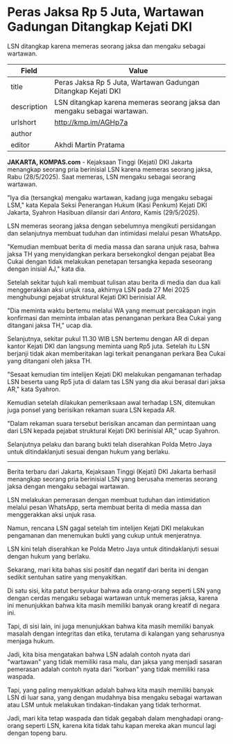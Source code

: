 # Peras Jaksa Rp 5 Juta, Wartawan Gadungan Ditangkap Kejati DKI

LSN ditangkap karena memeras seorang jaksa dan mengaku sebagai wartawan.

| Field       | Value                                                       |
|-------------|-------------------------------------------------------------|
| title       | Peras Jaksa Rp 5 Juta, Wartawan Gadungan Ditangkap Kejati DKI |
| description | LSN ditangkap karena memeras seorang jaksa dan mengaku sebagai wartawan. |
| urlshort    | http://kmp.im/AGHp7a |
| author      |  |
| editor      | Akhdi Martin Pratama |

**JAKARTA, KOMPAS.com** - Kejaksaan Tinggi (Kejati) DKI Jakarta menangkap seorang pria berinisial LSN karena memeras seorang jaksa, Rabu (28/5/2025). Saat memeras, LSN mengaku sebagai seorang wartawan.

\"Iya dia (tersangka) mengaku wartawan, kadang juga mengaku sebagai LSM,\" kata Kepala Seksi Penerangan Hukum (Kasi Penkum) Kejati DKI Jakarta, Syahron Hasibuan dilansir dari *Antara*, Kamis (29/5/2025).

LSN memeras seorang jaksa dengan sebelumnya mengikuti persidangan dan selanjutnya membuat tuduhan dan intimidasi melalui pesan WhatsApp.

\"Kemudian membuat berita di media massa dan sarana unjuk rasa, bahwa jaksa TH yang menyidangkan perkara bersekongkol dengan pejabat Bea Cukai dengan tidak melakukan penetapan tersangka kepada seseorang dengan inisial AJ,\" kata dia.

Setelah sekitar tujuh kali membuat tulisan atau berita di media dan dua kali menggerakkan aksi unjuk rasa, akhirnya LSN pada 27 Mei 2025 menghubungi pejabat struktural Kejati DKI berinisial AR.

\"Dia meminta waktu bertemu melalui WA yang memuat percakapan ingin konfirmasi dan meminta imbalan atas penanganan perkara Bea Cukai yang ditangani jaksa TH,\" ucap dia.

Selanjutnya, sekitar pukul 11.30 WIB LSN bertemu dengan AR di depan kantor Kejati DKI dan langsung meminta uang Rp5 juta. Setelah itu LSN berjanji tidak akan memberitakan lagi terkait penanganan perkara Bea Cukai yang ditangani oleh jaksa TH.

\"Sesaat kemudian tim intelijen Kejati DKI melakukan pengamanan terhadap LSN beserta uang Rp5 juta di dalam tas LSN yang dia akui berasal dari jaksa AR,\" kata Syahron.

Kemudian setelah dilakukan pemeriksaan awal terhadap LSN, ditemukan juga ponsel yang berisikan rekaman suara LSN kepada AR.

\"Dalam rekaman suara tersebut berisikan ancaman dan permintaan uang dari LSN kepada pejabat struktural Kejati DKI berinisial AR,\" ucap Syahron.

Selanjutnya pelaku dan barang bukti telah diserahkan Polda Metro Jaya untuk ditindaklanjuti sesuai dengan hukum yang berlaku.

---
Berita terbaru dari Jakarta, Kejaksaan Tinggi (Kejati) DKI Jakarta berhasil menangkap seorang pria berinisial LSN yang berusaha memeras seorang jaksa dengan mengaku sebagai wartawan.

 LSN melakukan pemerasan dengan membuat tuduhan dan intimidation melalui pesan WhatsApp, serta membuat berita di media massa dan menggerakkan aksi unjuk rasa.

 Namun, rencana LSN gagal setelah tim intelijen Kejati DKI melakukan pengamanan dan menemukan bukti yang cukup untuk menjeratnya.

 LSN kini telah diserahkan ke Polda Metro Jaya untuk ditindaklanjuti sesuai dengan hukum yang berlaku.



Sekarang, mari kita bahas sisi positif dan negatif dari berita ini dengan sedikit sentuhan satire yang menyakitkan.

 Di satu sisi, kita patut bersyukur bahwa ada orang-orang seperti LSN yang dengan cerdas mengaku sebagai wartawan untuk memeras jaksa, karena ini menunjukkan bahwa kita masih memiliki banyak orang kreatif di negara ini.

 Tapi, di sisi lain, ini juga menunjukkan bahwa kita masih memiliki banyak masalah dengan integritas dan etika, terutama di kalangan yang seharusnya menjaga hukum.

 Jadi, kita bisa mengatakan bahwa LSN adalah contoh nyata dari "wartawan" yang tidak memiliki rasa malu, dan jaksa yang menjadi sasaran pemerasan adalah contoh nyata dari "korban" yang tidak memiliki rasa waspada.

 Tapi, yang paling menyakitkan adalah bahwa kita masih memiliki banyak LSN di luar sana, yang dengan mudahnya bisa mengaku sebagai wartawan atau LSM untuk melakukan tindakan-tindakan yang tidak terhormat.

 Jadi, mari kita tetap waspada dan tidak gegabah dalam menghadapi orang-orang seperti LSN, karena kita tidak tahu kapan mereka akan muncul lagi dengan topeng baru.
